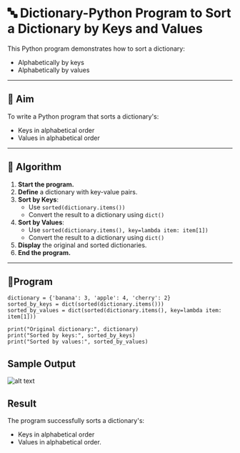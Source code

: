 # 🔤 Dictionary-Python Program to Sort a Dictionary by Keys and Values

This Python program demonstrates how to sort a dictionary:
- Alphabetically by keys
- Alphabetically by values

---

## 🎯 Aim

To write a Python program that sorts a dictionary's:
- Keys in alphabetical order
- Values in alphabetical order

---

## 🧠 Algorithm

1. **Start the program.**
2. **Define** a dictionary with key-value pairs.
3. **Sort by Keys**:
   - Use `sorted(dictionary.items())`
   - Convert the result to a dictionary using `dict()`
4. **Sort by Values**:
   - Use `sorted(dictionary.items(), key=lambda item: item[1])`
   - Convert the result to a dictionary using `dict()`
5. **Display** the original and sorted dictionaries.
6. **End the program.**

---

## 🧪Program
```
dictionary = {'banana': 3, 'apple': 4, 'cherry': 2}
sorted_by_keys = dict(sorted(dictionary.items()))
sorted_by_values = dict(sorted(dictionary.items(), key=lambda item: item[1]))

print("Original dictionary:", dictionary)
print("Sorted by keys:", sorted_by_keys)
print("Sorted by values:", sorted_by_values)

```

## Sample Output
![alt text](<../Screenshot 2025-10-19 152418.png>)
## Result
The program successfully sorts a dictionary's:
- Keys in alphabetical order
- Values in alphabetical order.
